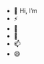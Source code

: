 - 👋 Hi, I’m 
- ⚡ 
- 👀 
- 🌱 
- 📫 
- 😄 

<!---
Ra114514N/Ra114514N is a ✨ special ✨ repository because its `README.md` (this file) appears on your GitHub profile.
You can click the Preview link to take a look at your changes.
--->
